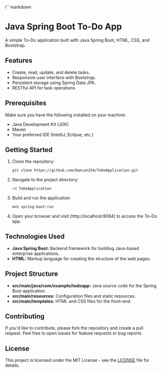 i```markdown
# Java Spring Boot To-Do App

A simple To-Do application built with Java Spring Boot, HTML, CSS, and Bootstrap.

## Features

- Create, read, update, and delete tasks.
- Responsive user interface with Bootstrap.
- Persistent storage using Spring Data JPA.
- RESTful API for task operations.

## Prerequisites

Make sure you have the following installed on your machine:

- Java Development Kit (JDK)
- Maven
- Your preferred IDE (IntelliJ, Eclipse, etc.)

## Getting Started

1. Clone the repository:

   ```bash
   git clone https://github.com/Dancan254/ToDoApplication.git
   ```

2. Navigate to the project directory:

   ```bash
   cd ToDoApplication
   ```

3. Build and run the application:

   ```bash
   mvn spring-boot:run
   ```

4. Open your browser and visit (http://localhost:8084) to access the To-Do app.

## Technologies Used

- **Java Spring Boot:** Backend framework for building Java-based enterprise applications.
- **HTML:** Markup language for creating the structure of the web pages.

## Project Structure

- **src/main/java/com/example/todoapp:** Java source code for the Spring Boot application.
- **src/main/resources:** Configuration files and static resources.
- **src/main/templates:** HTML and CSS files for the front-end.

## Contributing

If you'd like to contribute, please fork the repository and create a pull request. Feel free to open issues for feature requests or bug reports.

## License

This project is licensed under the MIT License - see the [LICENSE](LICENSE) file for details.

```
